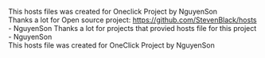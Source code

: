This hosts files was created for Oneclick Project by NguyenSon               
Thanks a lot for Open source project: https://github.com/StevenBlack/hosts - NguyenSon
Thanks a lot for projects that provied hosts file for this project - NguyenSon        
This hosts file was created for OneClick Project by NguyenSon                       






